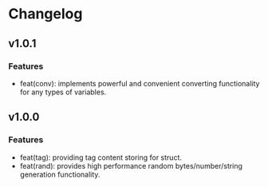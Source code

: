# Changelog

## v1.0.1

### Features
* feat(conv): implements powerful and convenient converting functionality for any types of variables.

## v1.0.0

### Features
* feat(tag): providing tag content storing for struct.
* feat(rand): provides high performance random bytes/number/string generation functionality.
